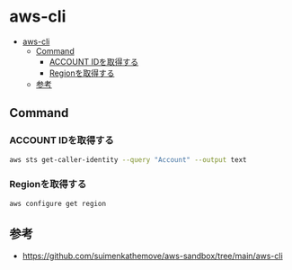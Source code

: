 # aws-cli

- [aws-cli](#aws-cli)
  - [Command](#command)
    - [ACCOUNT IDを取得する](#account-idを取得する)
    - [Regionを取得する](#regionを取得する)
  - [参考](#参考)

## Command

### ACCOUNT IDを取得する

```sh
aws sts get-caller-identity --query "Account" --output text
```

### Regionを取得する

```sh
aws configure get region
```

## 参考

- <https://github.com/suimenkathemove/aws-sandbox/tree/main/aws-cli>
